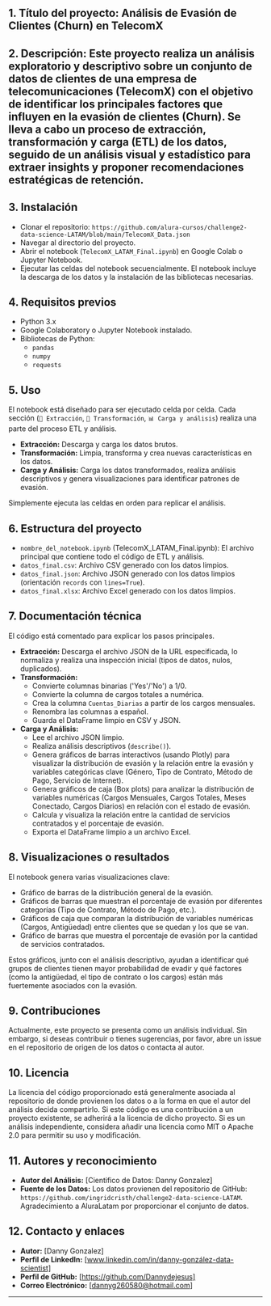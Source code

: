 ## 1. **Título del proyecto:** Análisis de Evasión de Clientes (Churn) en TelecomX
## 2. **Descripción:** Este proyecto realiza un análisis exploratorio y descriptivo sobre un conjunto de datos de clientes de una empresa de telecomunicaciones (TelecomX) con el objetivo de identificar los principales factores que influyen en la evasión de clientes (Churn). Se lleva a cabo un proceso de extracción, transformación y carga (ETL) de los datos, seguido de un análisis visual y estadístico para extraer insights y proponer recomendaciones estratégicas de retención.
## 3. **Instalación** 
   - Clonar el repositorio: `https://github.com/alura-cursos/challenge2-data-science-LATAM/blob/main/TelecomX_Data.json`
   - Navegar al directorio del proyecto.
   - Abrir el notebook (`TelecomX_LATAM_Final.ipynb`) en Google Colab o Jupyter Notebook.
   - Ejecutar las celdas del notebook secuencialmente. El notebook incluye la descarga de los datos y la instalación de las bibliotecas necesarias.
## 4. **Requisitos previos** 
   - Python 3.x
   - Google Colaboratory o Jupyter Notebook instalado.
   - Bibliotecas de Python:
     - `pandas`
     - `numpy`
     - `requests`
## 5. **Uso** 
El notebook está diseñado para ser ejecutado celda por celda. Cada sección (`📌 Extracción`, `🔧 Transformación`, `📊 Carga y análisis`) realiza una parte del proceso ETL y análisis.

*   **Extracción:** Descarga y carga los datos brutos.
*   **Transformación:** Limpia, transforma y crea nuevas características en los datos.
*   **Carga y Análisis:** Carga los datos transformados, realiza análisis descriptivos y genera visualizaciones para identificar patrones de evasión.

Simplemente ejecuta las celdas en orden para replicar el análisis.

## 6. **Estructura del proyecto** 
*   `nombre_del_notebook.ipynb` (TelecomX_LATAM_Final.ipynb): El archivo principal que contiene todo el código de ETL y análisis.
*   `datos_final.csv`: Archivo CSV generado con los datos limpios.
*   `datos_final.json`: Archivo JSON generado con los datos limpios (orientación `records` con `lines=True`).
*   `datos_final.xlsx`: Archivo Excel generado con los datos limpios.

## 7. **Documentación técnica** 
El código está comentado para explicar los pasos principales.

*   **Extracción:** Descarga el archivo JSON de la URL especificada, lo normaliza y realiza una inspección inicial (tipos de datos, nulos, duplicados).
*   **Transformación:**
    *   Convierte columnas binarias ('Yes'/'No') a 1/0.
    *   Convierte la columna de cargos totales a numérica.
    *   Crea la columna `Cuentas_Diarias` a partir de los cargos mensuales.
    *   Renombra las columnas a español.
    *   Guarda el DataFrame limpio en CSV y JSON.
*   **Carga y Análisis:**
    *   Lee el archivo JSON limpio.
    *   Realiza análisis descriptivos (`describe()`).
    *   Genera gráficos de barras interactivos (usando Plotly) para visualizar la distribución de evasión y la relación entre la evasión y variables categóricas clave (Género, Tipo de Contrato, Método de Pago, Servicio de Internet).
    *   Genera gráficos de caja (Box plots) para analizar la distribución de variables numéricas (Cargos Mensuales, Cargos Totales, Meses Conectado, Cargos Diarios) en relación con el estado de evasión.
    *   Calcula y visualiza la relación entre la cantidad de servicios contratados y el porcentaje de evasión.
    *   Exporta el DataFrame limpio a un archivo Excel.

## 8. **Visualizaciones o resultados** 
El notebook genera varias visualizaciones clave:
*   Gráfico de barras de la distribución general de la evasión.
*   Gráficos de barras que muestran el porcentaje de evasión por diferentes categorías (Tipo de Contrato, Método de Pago, etc.).
*   Gráficos de caja que comparan la distribución de variables numéricas (Cargos, Antigüedad) entre clientes que se quedan y los que se van.
*   Gráfico de barras que muestra el porcentaje de evasión por la cantidad de servicios contratados.

Estos gráficos, junto con el análisis descriptivo, ayudan a identificar qué grupos de clientes tienen mayor probabilidad de evadir y qué factores (como la antigüedad, el tipo de contrato o los cargos) están más fuertemente asociados con la evasión.

## 9. **Contribuciones** 
Actualmente, este proyecto se presenta como un análisis individual. Sin embargo, si deseas contribuir o tienes sugerencias, por favor, abre un issue en el repositorio de origen de los datos o contacta al autor.

## 10. **Licencia** 
La licencia del código proporcionado está generalmente asociada al repositorio de donde provienen los datos o a la forma en que el autor del análisis decida compartirlo. Si este código es una contribución a un proyecto existente, se adherirá a la licencia de dicho proyecto. Si es un análisis independiente, considera añadir una licencia como MIT o Apache 2.0 para permitir su uso y modificación.

## 11. **Autores y reconocimiento** 
*   **Autor del Análisis:** [Cientifico de Datos: Danny Gonzalez]
*   **Fuente de los Datos:** Los datos provienen del repositorio de GitHub: `https://github.com/ingridcristh/challenge2-data-science-LATAM`. Agradecimiento a AluraLatam por proporcionar el conjunto de datos.

## 12. **Contacto y enlaces** 
*   **Autor:** [Danny Gonzalez]
*   **Perfil de LinkedIn:** [www.linkedin.com/in/danny-gonzález-data-scientist]
*   **Perfil de GitHub:** [https://github.com/Dannydejesus]
*   **Correo Electrónico:** [dannyg260580@hotmail.com]

---

